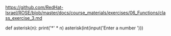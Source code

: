 https://github.com/RedHat-Israel/ROSE/blob/master/docs/course_materials/exercises/06_Functions/class_exercise_3.md

def asterisk(n):
        print('*' * n)
asterisk(int(input('Enter a number ')))
